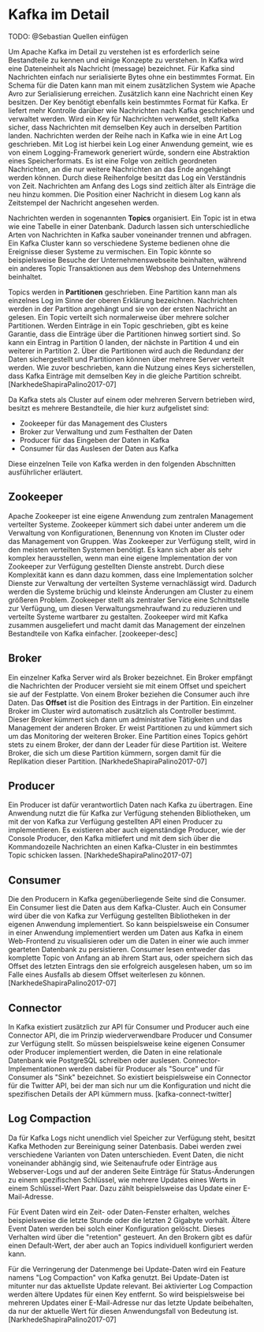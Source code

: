 # Kafka im Detail

TODO: @Sebastian Quellen einfügen

Um Apache Kafka im Detail zu verstehen ist es erforderlich seine Bestandteile zu kennen und einige Konzepte zu verstehen. In Kafka wird eine Dateneinheit als Nachricht (message) bezeichnet. Für Kafka sind Nachrichten einfach nur serialisierte Bytes ohne ein bestimmtes Format. Ein Schema für die Daten kann man mit einem zusätzlichen System wie Apache Avro zur Serialisierung erreichen. Zusätzlich kann eine Nachricht einen Key besitzen. Der Key benötigt ebenfalls kein bestimmtes Format für Kafka. Er liefert mehr Kontrolle darüber wie Nachrichten nach Kafka geschrieben und verwaltet werden. Wird ein Key für Nachrichten verwendet, stellt Kafka sicher, dass Nachrichten mit demselben Key auch in derselben Partition landen. Nachrichten werden der Reihe nach in Kafka wie in eine Art Log geschrieben. Mit Log ist hierbei kein Log einer Anwendung gemeint, wie es von einem Logging-Framework generiert würde, sondern eine Abstraktion eines Speicherformats. Es ist eine Folge von zeitlich geordneten Nachrichten, an die nur weitere Nachrichten an das Ende angehängt werden können. Durch diese Reihenfolge besitzt das Log ein Verständnis von Zeit. Nachrichten am Anfang des Logs sind zeitlich älter als Einträge die neu hinzu kommen. Die Position einer Nachricht in diesem Log kann als Zeitstempel der Nachricht angesehen werden.

Nachrichten werden in sogenannten **Topics** organisiert. Ein Topic ist in etwa wie eine Tabelle in einer Datenbank. Dadurch lassen sich unterschiedliche Arten von Nachrichten in Kafka sauber voneinander trennen und abfragen. Ein Kafka Cluster kann so verschiedene Systeme bedienen ohne die Ereignisse dieser Systeme zu vermischen. Ein Topic könnte so beispielsweise Besuche der Unternehmenswebseite beinhalten, während ein anderes Topic Transaktionen aus dem Webshop des Unternehmens beinhaltet.

Topics werden in **Partitionen** geschrieben. Eine Partition kann man als einzelnes Log im Sinne der oberen Erklärung bezeichnen. Nachrichten werden in der Partition angehängt und sie von der ersten Nachricht an gelesen. Ein Topic verteilt sich normalerweise über mehrere solcher Partitionen. Werden Einträge in ein Topic geschrieben, gibt es keine Garantie, dass die Einträge über die Partitionen hinweg sortiert sind. So kann ein Eintrag in Partition 0 landen, der nächste in Partition 4 und ein weiterer in Partition 2. Über die Partitionen wird auch die Redundanz der Daten sichergestellt und Partitionen können über mehrere Server verteilt werden. Wie zuvor beschrieben, kann die Nutzung eines Keys sicherstellen, dass Kafka Einträge mit demselben Key in die gleiche Partition schreibt. [NarkhedeShapiraPalino2017-07]

Da Kafka stets als Cluster auf einem oder mehreren Servern betrieben wird, besitzt es mehrere Bestandteile, die hier kurz aufgelistet sind:

* Zookeeper für das Management des Clusters
* Broker zur Verwaltung und zum Festhalten der Daten
* Producer für das Eingeben der Daten in Kafka
* Consumer für das Auslesen der Daten aus Kafka

Diese einzelnen Teile von Kafka werden in den folgenden Abschnitten ausführlicher erläutert.

## Zookeeper

Apache Zookeeper ist eine eigene Anwendung zum zentralen Management verteilter Systeme. Zookeeper kümmert sich dabei unter anderem um die Verwaltung von Konfigurationen, Benennung von Knoten im Cluster oder das Management von Gruppen. Was Zookeeper zur Verfügung stellt, wird in den meisten verteilten Systemen benötigt. Es kann sich aber als sehr komplex herausstellen, wenn man eine eigene Implementation der von Zookeeper zur Verfügung gestellten Dienste anstrebt. Durch diese Komplexität kann es dann dazu kommen, dass eine Implementation solcher Dienste zur Verwaltung der verteilten Systeme vernachlässigt wird. Dadurch werden die Systeme brüchig und kleinste Änderungen am Cluster zu einem größeren Problem. Zookeeper stellt als zentraler Service eine Schnittstelle zur Verfügung, um diesen Verwaltungsmehraufwand zu reduzieren und verteilte Systeme wartbarer zu gestalten. Zookeeper wird mit Kafka zusammen ausgeliefert und macht damit das Management der einzelnen Bestandteile von Kafka einfacher. [zookeeper-desc]

## Broker

Ein einzelner Kafka Server wird als Broker bezeichnet. Ein Broker empfängt die Nachrichten der Producer versieht sie mit einem Offset und speichert sie auf der Festplatte. Von einem Broker beziehen die Consumer auch ihre Daten. Das **Offset** ist die Position des Eintrags in der Partition. Ein einzelner Broker im Cluster wird automatisch zusätzlich als Controller bestimmt. Dieser Broker kümmert sich dann um administrative Tätigkeiten und das Management der anderen Broker. Er weist Partitionen zu und kümmert sich um das Monitoring der weiteren Broker. Eine Partition eines Topics gehört stets zu einem Broker, der dann der Leader für diese Partition ist. Weitere Broker, die sich um diese Partition kümmern, sorgen damit für die Replikation dieser Partition. [NarkhedeShapiraPalino2017-07]

## Producer

Ein Producer ist dafür verantwortlich Daten nach Kafka zu übertragen. Eine Anwendung nutzt die für Kafka zur Verfügung stehenden Bibliotheken, um mit der von Kafka zur Verfügung gestellten API einen Producer zu implementieren. Es existieren aber auch eigenständige Producer, wie der Console Producer, den Kafka mitliefert und mit dem sich über die Kommandozeile Nachrichten an einen Kafka-Cluster in ein bestimmtes Topic schicken lassen. [NarkhedeShapiraPalino2017-07]

## Consumer

Die den Producern in Kafka gegenüberliegende Seite sind die Consumer. Ein Consumer liest die Daten aus dem Kafka-Cluster. Auch ein Consumer wird über die von Kafka zur Verfügung gestellten Bibliotheken in der eigenen Anwendung implementiert. So kann beispielsweise ein Consumer in einer Anwendung implementiert werden um Daten aus Kafka in einem Web-Frontend zu visualisieren oder um die Daten in einer wie auch immer gearteten Datenbank zu persistieren. Consumer lesen entweder das komplette Topic von Anfang an ab ihrem Start aus, oder speichern sich das Offset des letzten Eintrags den sie erfolgreich ausgelesen haben, um so im Falle eines Ausfalls ab diesem Offset weiterlesen zu können. [NarkhedeShapiraPalino2017-07]

## Connector

In Kafka existiert zusätzlich zur API für Consumer und Producer auch eine Connector API, die im Prinzip wiederverwendbare Producer und Consumer zur Verfügung stellt. So müssen beispielsweise keine eigenen Consumer oder Producer implementiert werden, die Daten in eine relationale Datenbank wie PostgreSQL schreiben oder auslesen. Connector-Implementationen werden dabei für Producer als "Source" und für Consumer als "Sink" bezeichnet. So existiert beispielsweise ein Connector für die Twitter API, bei der man sich nur um die Konfiguration und nicht die spezifischen Details der API kümmern muss. [kafka-connect-twitter]

## Log Compaction

Da für Kafka Logs nicht unendlich viel Speicher zur Verfügung steht, besitzt Kafka Methoden zur Bereinigung seiner Datenbasis. Dabei werden zwei verschiedene Varianten von Daten unterschieden. Event Daten, die nicht voneinander abhängig sind, wie Seitenaufrufe oder Einträge aus Webserver-Logs und auf der anderen Seite Einträge für Status-Änderungen zu einem spezifischen Schlüssel, wie mehrere Updates eines Werts in einem Schlüssel-Wert Paar. Dazu zählt beispielsweise das Update einer E-Mail-Adresse.

Für Event Daten wird ein Zeit- oder Daten-Fenster erhalten, welches beispielsweise die letzte Stunde oder die letzten 2 Gigabyte vorhält. Ältere Event Daten werden bei solch einer Konfiguration gelöscht. Dieses Verhalten wird über die "retention" gesteuert. An den Brokern gibt es dafür einen Default-Wert, der aber auch an Topics individuell konfiguriert werden kann.

Für die Verringerung der Datenmenge bei Update-Daten wird ein Feature namens "Log Compaction" von Kafka genutzt. Bei Update-Daten ist mitunter nur das aktuellste Update relevant. Bei aktivierter Log Compaction werden ältere Updates für einen Key entfernt. So wird beispielsweise bei mehreren Updates einer E-Mail-Adresse nur das letzte Update beibehalten, da nur der aktuelle Wert für diesen Anwendungsfall von Bedeutung ist. [NarkhedeShapiraPalino2017-07]
